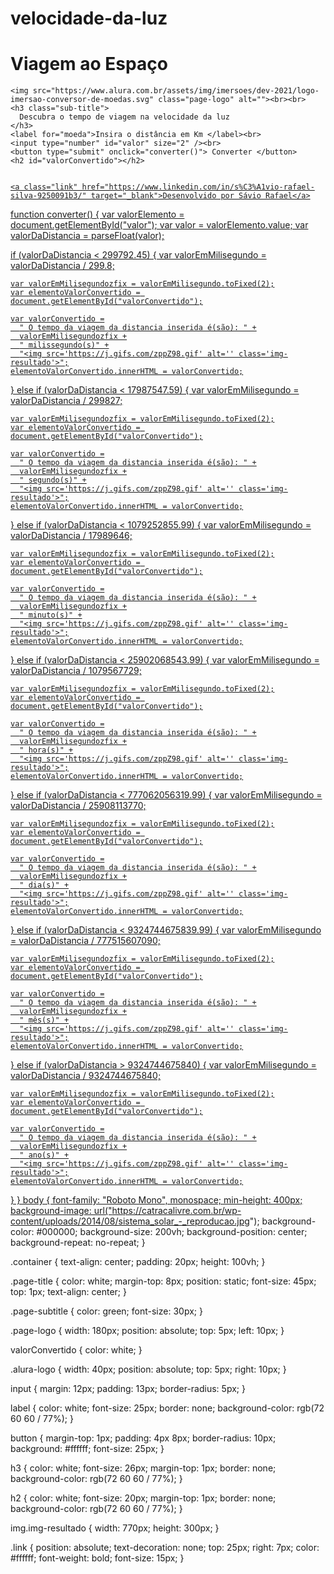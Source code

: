 # velocidade-da-luz<!DOCTYPE html>
<html lang="en" >
<head>
  <meta charset="UTF-8">
  <title>CodePen - Conversor distância na velocidade da luz</title>
  <link rel="stylesheet" href="./style.css">

</head>
<body>
<!-- partial:index.partial.html -->
<html>

<head>
  <link rel="stylesheet" href="style.css">
  <title>
    Conversor distância na velocidade da luz
  </title>
</head>

<body>

  <div class="container">
    <h1 class="page-title">
      Viagem ao Espaço
    </h1>

    <img src="https://www.alura.com.br/assets/img/imersoes/dev-2021/logo-imersao-conversor-de-moedas.svg" class="page-logo" alt=""><br><br>
    <h3 class="sub-title">
      Descubra o tempo de viagem na velocidade da luz
    </h3>
    <label for="moeda">Insira o distância em Km </label><br>
    <input type="number" id="valor" size="2" /><br>
    <button type="submit" onclick="converter()"> Converter </button>
    <h2 id="valorConvertido"></h2>
  </div>
  <a href="https://alura.com.br/" target="_blank">
    <img src="https://www.alura.com.br/assets/img/home/alura-logo.svg" alt="" class="alura-logo">

    <a class="link" href="https://www.linkedin.com/in/s%C3%A1vio-rafael-silva-9250091b3/" target="_blank">Desenvolvido por Sávio Rafael</a>
</body>

</html>
<!-- partial -->
  <script  src="./script.js"></script>

</body>
</html>

function converter() {
  var valorElemento = document.getElementById("valor");
  var valor = valorElemento.value;
  var valorDaDistancia = parseFloat(valor);

  if (valorDaDistancia < 299792.45) {
    var valorEmMilisegundo = valorDaDistancia / 299.8;

    var valorEmMilisegundozfix = valorEmMilisegundo.toFixed(2);
    var elementoValorConvertido = document.getElementById("valorConvertido");

    var valorConvertido =
      " O tempo da viagem da distancia inserida é(são): " +
      valorEmMilisegundozfix +
      " milissegundo(s)" +
      "<img src='https://j.gifs.com/zppZ98.gif' alt='' class='img-resultado'>";
    elementoValorConvertido.innerHTML = valorConvertido;
  } else if (valorDaDistancia < 17987547.59) {
    var valorEmMilisegundo = valorDaDistancia / 299827;

    var valorEmMilisegundozfix = valorEmMilisegundo.toFixed(2);
    var elementoValorConvertido = document.getElementById("valorConvertido");

    var valorConvertido =
      " O tempo da viagem da distancia inserida é(são): " +
      valorEmMilisegundozfix +
      " segundo(s)" +
      "<img src='https://j.gifs.com/zppZ98.gif' alt='' class='img-resultado'>";
    elementoValorConvertido.innerHTML = valorConvertido;
  } else if (valorDaDistancia < 1079252855.99) {
    var valorEmMilisegundo = valorDaDistancia / 17989646;

    var valorEmMilisegundozfix = valorEmMilisegundo.toFixed(2);
    var elementoValorConvertido = document.getElementById("valorConvertido");

    var valorConvertido =
      " O tempo da viagem da distancia inserida é(são): " +
      valorEmMilisegundozfix +
      " minuto(s)" +
      "<img src='https://j.gifs.com/zppZ98.gif' alt='' class='img-resultado'>";
    elementoValorConvertido.innerHTML = valorConvertido;
  } else if (valorDaDistancia < 25902068543.99) {
    var valorEmMilisegundo = valorDaDistancia / 1079567729;

    var valorEmMilisegundozfix = valorEmMilisegundo.toFixed(2);
    var elementoValorConvertido = document.getElementById("valorConvertido");

    var valorConvertido =
      " O tempo da viagem da distancia inserida é(são): " +
      valorEmMilisegundozfix +
      " hora(s)" +
      "<img src='https://j.gifs.com/zppZ98.gif' alt='' class='img-resultado'>";
    elementoValorConvertido.innerHTML = valorConvertido;
  } else if (valorDaDistancia < 777062056319.99) {
    var valorEmMilisegundo = valorDaDistancia / 25908113770;

    var valorEmMilisegundozfix = valorEmMilisegundo.toFixed(2);
    var elementoValorConvertido = document.getElementById("valorConvertido");

    var valorConvertido =
      " O tempo da viagem da distancia inserida é(são): " +
      valorEmMilisegundozfix +
      " dia(s)" +
      "<img src='https://j.gifs.com/zppZ98.gif' alt='' class='img-resultado'>";
    elementoValorConvertido.innerHTML = valorConvertido;
  } else if (valorDaDistancia < 9324744675839.99) {
    var valorEmMilisegundo = valorDaDistancia / 777515607090;

    var valorEmMilisegundozfix = valorEmMilisegundo.toFixed(2);
    var elementoValorConvertido = document.getElementById("valorConvertido");

    var valorConvertido =
      " O tempo da viagem da distancia inserida é(são): " +
      valorEmMilisegundozfix +
      " mês(s)" +
      "<img src='https://j.gifs.com/zppZ98.gif' alt='' class='img-resultado'>";
    elementoValorConvertido.innerHTML = valorConvertido;
  } else if (valorDaDistancia > 9324744675840) {
    var valorEmMilisegundo = valorDaDistancia / 9324744675840;

    var valorEmMilisegundozfix = valorEmMilisegundo.toFixed(2);
    var elementoValorConvertido = document.getElementById("valorConvertido");

    var valorConvertido =
      " O tempo da viagem da distancia inserida é(são): " +
      valorEmMilisegundozfix +
      " ano(s)" +
      "<img src='https://j.gifs.com/zppZ98.gif' alt='' class='img-resultado'>";
    elementoValorConvertido.innerHTML = valorConvertido;
  }
}
body {
  font-family: "Roboto Mono", monospace;
  min-height: 400px;
  background-image: url("https://catracalivre.com.br/wp-content/uploads/2014/08/sistema_solar_-_reproducao.jpg");
  background-color: #000000;
  background-size: 200vh;
  background-position: center;
  background-repeat: no-repeat;
}

.container {
  text-align: center;
  padding: 20px;
  height: 100vh;
}

.page-title {
  color: white;
  margin-top: 8px;
  position: static;
  font-size: 45px;
  top: 1px;
  text-align: center;
}

.page-subtitle {
  color: green;
  font-size: 30px;
}

.page-logo {
  width: 180px;
  position: absolute;
  top: 5px;
  left: 10px;
}

valorConvertido {
  color: white;
}

.alura-logo {
  width: 40px;
  position: absolute;
  top: 5px;
  right: 10px;
}

input {
  margin: 12px;
  padding: 13px;
  border-radius: 5px;
}

label {
  color: white;
  font-size: 25px;
  border: none;
  background-color: rgb(72 60 60 / 77%);
}

button {
  margin-top: 1px;
  padding: 4px 8px;
  border-radius: 10px;
  background: #ffffff;
  font-size: 25px;
}

h3 {
  color: white;
  font-size: 26px;
  margin-top: 1px;
  border: none;
  background-color: rgb(72 60 60 / 77%);
}

h2 {
  color: white;
  font-size: 20px;
  margin-top: 1px;
  border: none;
  background-color: rgb(72 60 60 / 77%);
}

img.img-resultado {
  width: 770px;
  height: 300px;
}

.link {
  position: absolute;
  text-decoration: none;
  top: 25px;
  right: 7px;
  color: #ffffff;
  font-weight: bold;
  font-size: 15px;
}
